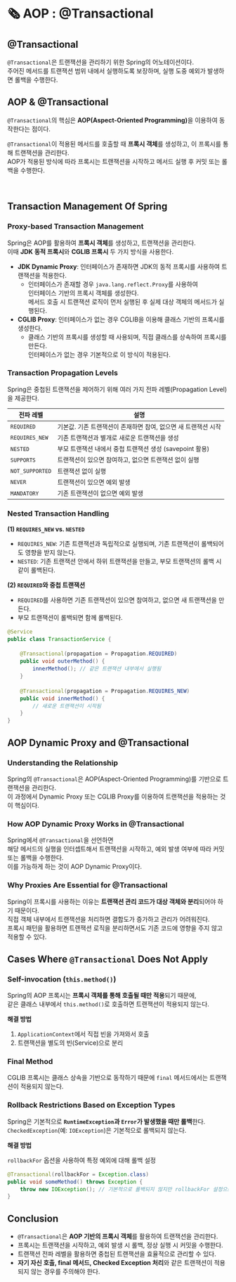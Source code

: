 # 🗞️ AOP : @Transactional

## @Transactional

`@Transactional`은 트랜잭션을 관리하기 위한 Spring의 어노테이션이다. \
주어진 메서드를 트랜잭션 범위 내에서 실행하도록 보장하며, 실행 도중 예외가 발생하면 롤백을 수행한다.&#x20;

## AOP & @Transactional

`@Transactional`의 핵심은 **AOP(Aspect-Oriented Programming)**&#xC744; 이용하여 동작한다는 점이다.

`@Transactional`이 적용된 메서드를 호출할 때 **프록시 객체**를 생성하고, 이 프록시를 통해 트랜잭션을 관리한다. \
AOP가 적용된 방식에 따라 프록시는 트랜잭션을 시작하고 메서드 실행 후 커밋 또는 롤백을 수행한다.

<figure><img src="../../../.gitbook/assets/스크린샷 2025-01-31 오후 7.49.04.png" alt=""><figcaption></figcaption></figure>

## Transaction Management Of Spring

### Proxy-based Transaction Management

Spring은 AOP를 활용하여 **프록시 객체**를 생성하고, 트랜잭션을 관리한다. \
이때 **JDK 동적 프록시**와 **CGLIB 프록시** 두 가지 방식을 사용한다.

* **JDK Dynamic Proxy**: 인터페이스가 존재하면 JDK의 동적 프록시를 사용하여 트랜잭션을 적용한다.
  * 인터페이스가 존재할 경우 `java.lang.reflect.Proxy`를 사용하여 \
    인터페이스 기반의 프록시 객체를 생성한다. \
    메서드 호출 시 트랜잭션 로직이 먼저 실행된 후 실제 대상 객체의 메서드가 실행된다.
* **CGLIB Proxy**: 인터페이스가 없는 경우 CGLIB을 이용해 클래스 기반의 프록시를 생성한다.
  * 클래스 기반의 프록시를 생성할 때 사용되며, 직접 클래스를 상속하여 프록시를 만든다. \
    인터페이스가 없는 경우 기본적으로 이 방식이 적용된다.

### Transaction Propagation Levels

Spring은 중첩된 트랜잭션을 제어하기 위해 여러 가지 전파 레벨(Propagation Level)을 제공한다.

| 전파 레벨           | 설명                                    |
| --------------- | ------------------------------------- |
| `REQUIRED`      | 기본값. 기존 트랜잭션이 존재하면 참여, 없으면 새 트랜잭션 시작  |
| `REQUIRES_NEW`  | 기존 트랜잭션과 별개로 새로운 트랜잭션을 생성             |
| `NESTED`        | 부모 트랜잭션 내에서 중첩 트랜잭션 생성 (savepoint 활용) |
| `SUPPORTS`      | 트랜잭션이 있으면 참여하고, 없으면 트랜잭션 없이 실행        |
| `NOT_SUPPORTED` | 트랜잭션 없이 실행                            |
| `NEVER`         | 트랜잭션이 있으면 예외 발생                       |
| `MANDATORY`     | 기존 트랜잭션이 없으면 예외 발생                    |

### Nested Transaction Handling

**(1) `REQUIRES_NEW` vs. `NESTED`**

* `REQUIRES_NEW`: 기존 트랜잭션과 독립적으로 실행되며, 기존 트랜잭션이 롤백되어도 영향을 받지 않는다.
* `NESTED`: 기존 트랜잭션 안에서 하위 트랜잭션을 만들고, 부모 트랜잭션의 롤백 시 같이 롤백된다.

**(2) `REQUIRED`와 중첩 트랜잭션**

* `REQUIRED`를 사용하면 기존 트랜잭션이 있으면 참여하고, 없으면 새 트랜잭션을 만든다.
* 부모 트랜잭션이 롤백되면 함께 롤백된다.

```java
@Service
public class TransactionService {

    @Transactional(propagation = Propagation.REQUIRED)
    public void outerMethod() {
        innerMethod(); // 같은 트랜잭션 내부에서 실행됨
    }

    @Transactional(propagation = Propagation.REQUIRES_NEW)
    public void innerMethod() {
        // 새로운 트랜잭션이 시작됨
    }
}
```

## **AOP Dynamic Proxy and @Transactional**

### **Understanding the Relationship**&#x20;

Spring의 `@Transactional`은 AOP(Aspect-Oriented Programming)를 기반으로 트랜잭션을 관리한다. \
이 과정에서 Dynamic Proxy 또는 CGLIB Proxy를 이용하여 트랜잭션을 적용하는 것이 핵심이다.

### **How AOP Dynamic Proxy Works in @Transactional**&#x20;

Spring에서 `@Transactional`을 선언하면 \
해당 메서드의 실행을 인터셉트해서 트랜잭션을 시작하고, 예외 발생 여부에 따라 커밋 또는 롤백을 수행한다. \
이를 가능하게 하는 것이 AOP Dynamic Proxy이다.

### **Why Proxies Are Essential for @Transactional**&#x20;

Spring이 프록시를 사용하는 이유는 **트랜잭션 관리 코드가 대상 객체와 분리**되어야 하기 때문이다. \
직접 객체 내부에서 트랜잭션을 처리하면 결합도가 증가하고 관리가 어려워진다. \
프록시 패턴을 활용하면 트랜잭션 로직을 분리하면서도 기존 코드에 영향을 주지 않고 적용할 수 있다.

## Cases Where `@Transactional` Does Not Apply

### Self-invocation **(`this.method()`)**

Spring의 AOP 프록시는 **프록시 객체를 통해 호출될 때만 적용**되기 때문에, \
같은 클래스 내부에서 `this.method()`로 호출하면 트랜잭션이 적용되지 않는다.

**해결 방법**

1. `ApplicationContext`에서 직접 빈을 가져와서 호출
2. 트랜잭션을 별도의 빈(Service)으로 분리

### **Final Method**

CGLIB 프록시는 클래스 상속을 기반으로 동작하기 때문에 `final` 메서드에서는 트랜잭션이 적용되지 않는다.

### Rollback Restrictions Based on Exception Types

Spring은 기본적으로 **`RuntimeException`과 `Error`가 발생했을 때만 롤백**한다. \
`CheckedException`(예: `IOException`)은 기본적으로 롤백되지 않는다.

**해결 방법**

`rollbackFor` 옵션을 사용하여 특정 예외에 대해 롤백 설정

```java
@Transactional(rollbackFor = Exception.class)
public void someMethod() throws Exception {
    throw new IOException(); // 기본적으로 롤백되지 않지만 rollbackFor 설정으로 롤백됨
}
```

## Conclusion

* `@Transactional`은 **AOP 기반의 프록시 객체**를 활용하여 트랜잭션을 관리한다.
* 프록시는 트랜잭션을 시작하고, 예외 발생 시 롤백, 정상 실행 시 커밋을 수행한다.
* 트랜잭션 전파 레벨을 활용하면 중첩된 트랜잭션을 효율적으로 관리할 수 있다.
* **자기 자신 호출, final 메서드, Checked Exception 처리**와 같은 트랜잭션이 적용되지 않는 경우를 주의해야 한다.
